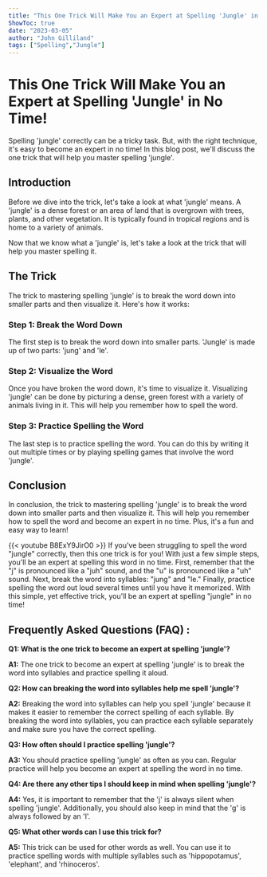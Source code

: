 ```yaml
---
title: "This One Trick Will Make You an Expert at Spelling 'Jungle' in No Time!"
ShowToc: true 
date: "2023-03-05"
author: "John Gilliland" 
tags: ["Spelling","Jungle"]
---
```

# This One Trick Will Make You an Expert at Spelling 'Jungle' in No Time!

Spelling 'jungle' correctly can be a tricky task. But, with the right technique, it's easy to become an expert in no time! In this blog post, we'll discuss the one trick that will help you master spelling 'jungle'.

## Introduction

Before we dive into the trick, let's take a look at what 'jungle' means. A 'jungle' is a dense forest or an area of land that is overgrown with trees, plants, and other vegetation. It is typically found in tropical regions and is home to a variety of animals.

Now that we know what a 'jungle' is, let's take a look at the trick that will help you master spelling it.

## The Trick

The trick to mastering spelling 'jungle' is to break the word down into smaller parts and then visualize it. Here's how it works:

### Step 1: Break the Word Down

The first step is to break the word down into smaller parts. 'Jungle' is made up of two parts: 'jung' and 'le'. 

### Step 2: Visualize the Word

Once you have broken the word down, it's time to visualize it. Visualizing 'jungle' can be done by picturing a dense, green forest with a variety of animals living in it. This will help you remember how to spell the word.

### Step 3: Practice Spelling the Word

The last step is to practice spelling the word. You can do this by writing it out multiple times or by playing spelling games that involve the word 'jungle'.

## Conclusion

In conclusion, the trick to mastering spelling 'jungle' is to break the word down into smaller parts and then visualize it. This will help you remember how to spell the word and become an expert in no time. Plus, it's a fun and easy way to learn!

{{< youtube B8ExY9JirO0 >}} 
If you've been struggling to spell the word "jungle" correctly, then this one trick is for you! With just a few simple steps, you'll be an expert at spelling this word in no time. First, remember that the "j" is pronounced like a "juh" sound, and the "u" is pronounced like a "uh" sound. Next, break the word into syllables: "jung" and "le." Finally, practice spelling the word out loud several times until you have it memorized. With this simple, yet effective trick, you'll be an expert at spelling "jungle" in no time!

## Frequently Asked Questions (FAQ) :
**Q1: What is the one trick to become an expert at spelling 'jungle'?**

**A1:** The one trick to become an expert at spelling 'jungle' is to break the word into syllables and practice spelling it aloud. 

**Q2: How can breaking the word into syllables help me spell 'jungle'?**

**A2:** Breaking the word into syllables can help you spell 'jungle' because it makes it easier to remember the correct spelling of each syllable. By breaking the word into syllables, you can practice each syllable separately and make sure you have the correct spelling. 

**Q3: How often should I practice spelling 'jungle'?**

**A3:** You should practice spelling 'jungle' as often as you can. Regular practice will help you become an expert at spelling the word in no time. 

**Q4: Are there any other tips I should keep in mind when spelling 'jungle'?**

**A4:** Yes, it is important to remember that the 'j' is always silent when spelling 'jungle'. Additionally, you should also keep in mind that the 'g' is always followed by an 'l'. 

**Q5: What other words can I use this trick for?**

**A5:** This trick can be used for other words as well. You can use it to practice spelling words with multiple syllables such as 'hippopotamus', 'elephant', and 'rhinoceros'.





